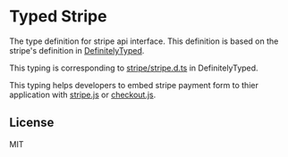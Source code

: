 # Typed Stripe

The type definition for stripe api interface. This definition is based on the stripe's definition in 
[DefinitelyTyped](https://github.com/DefinitelyTyped/DefinitelyTyped). 

This typing is corresponding to [stripe/stripe.d.ts](https://github.com/DefinitelyTyped/DefinitelyTyped/blob/master/stripe/stripe.d.ts) in DefinitelyTyped.

This typing helps developers to embed stripe payment form to thier application with [stripe.js](https://stripe.com/docs/stripe.js) or [checkout.js](https://stripe.com/docs/checkout).

## License

MIT